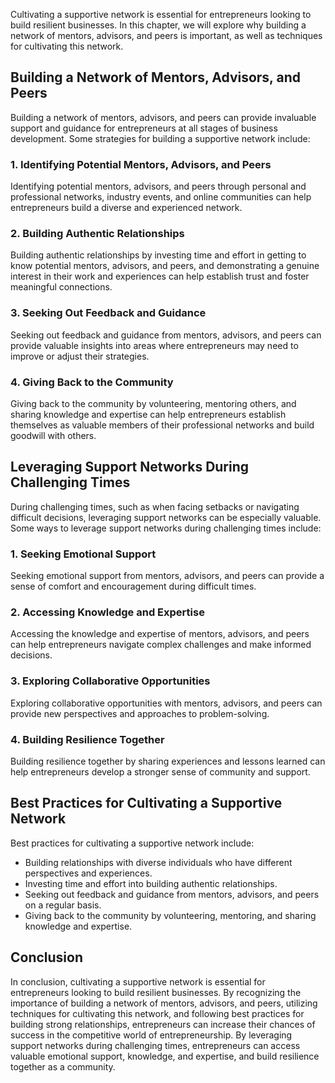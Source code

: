 
Cultivating a supportive network is essential for entrepreneurs looking to build resilient businesses. In this chapter, we will explore why building a network of mentors, advisors, and peers is important, as well as techniques for cultivating this network.

Building a Network of Mentors, Advisors, and Peers
--------------------------------------------------

Building a network of mentors, advisors, and peers can provide invaluable support and guidance for entrepreneurs at all stages of business development. Some strategies for building a supportive network include:

### 1. Identifying Potential Mentors, Advisors, and Peers

Identifying potential mentors, advisors, and peers through personal and professional networks, industry events, and online communities can help entrepreneurs build a diverse and experienced network.

### 2. Building Authentic Relationships

Building authentic relationships by investing time and effort in getting to know potential mentors, advisors, and peers, and demonstrating a genuine interest in their work and experiences can help establish trust and foster meaningful connections.

### 3. Seeking Out Feedback and Guidance

Seeking out feedback and guidance from mentors, advisors, and peers can provide valuable insights into areas where entrepreneurs may need to improve or adjust their strategies.

### 4. Giving Back to the Community

Giving back to the community by volunteering, mentoring others, and sharing knowledge and expertise can help entrepreneurs establish themselves as valuable members of their professional networks and build goodwill with others.

Leveraging Support Networks During Challenging Times
----------------------------------------------------

During challenging times, such as when facing setbacks or navigating difficult decisions, leveraging support networks can be especially valuable. Some ways to leverage support networks during challenging times include:

### 1. Seeking Emotional Support

Seeking emotional support from mentors, advisors, and peers can provide a sense of comfort and encouragement during difficult times.

### 2. Accessing Knowledge and Expertise

Accessing the knowledge and expertise of mentors, advisors, and peers can help entrepreneurs navigate complex challenges and make informed decisions.

### 3. Exploring Collaborative Opportunities

Exploring collaborative opportunities with mentors, advisors, and peers can provide new perspectives and approaches to problem-solving.

### 4. Building Resilience Together

Building resilience together by sharing experiences and lessons learned can help entrepreneurs develop a stronger sense of community and support.

Best Practices for Cultivating a Supportive Network
---------------------------------------------------

Best practices for cultivating a supportive network include:

* Building relationships with diverse individuals who have different perspectives and experiences.
* Investing time and effort into building authentic relationships.
* Seeking out feedback and guidance from mentors, advisors, and peers on a regular basis.
* Giving back to the community by volunteering, mentoring, and sharing knowledge and expertise.

Conclusion
----------

In conclusion, cultivating a supportive network is essential for entrepreneurs looking to build resilient businesses. By recognizing the importance of building a network of mentors, advisors, and peers, utilizing techniques for cultivating this network, and following best practices for building strong relationships, entrepreneurs can increase their chances of success in the competitive world of entrepreneurship. By leveraging support networks during challenging times, entrepreneurs can access valuable emotional support, knowledge, and expertise, and build resilience together as a community.
